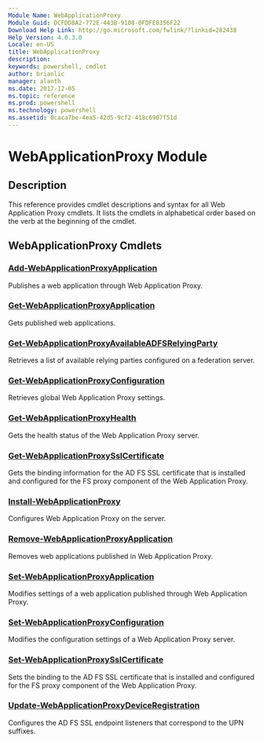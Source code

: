 ```yaml
---
Module Name: WebApplicationProxy
Module Guid: DCFDD8A2-772E-443B-9108-0FDFE8356F22
Download Help Link: http://go.microsoft.com/fwlink/?linkid=282438
Help Version: 4.0.3.0
Locale: en-US
title: WebApplicationProxy
description: 
keywords: powershell, cmdlet
author: brianlic
manager: alanth
ms.date: 2017-12-05
ms.topic: reference
ms.prod: powershell
ms.technology: powershell
ms.assetid: 0caca7be-4ea5-42d5-9cf2-418c6907f51d
---
```


# WebApplicationProxy Module
## Description
This reference provides cmdlet descriptions and syntax for all Web Application Proxy cmdlets. It lists the cmdlets in alphabetical order based on the verb at the beginning of the cmdlet.

## WebApplicationProxy Cmdlets
### [Add-WebApplicationProxyApplication](./Add-WebApplicationProxyApplication.md)
Publishes a web application through Web Application Proxy.

### [Get-WebApplicationProxyApplication](./Get-WebApplicationProxyApplication.md)
Gets published web applications.

### [Get-WebApplicationProxyAvailableADFSRelyingParty](./Get-WebApplicationProxyAvailableADFSRelyingParty.md)
Retrieves a list of available relying parties configured on a federation server.

### [Get-WebApplicationProxyConfiguration](./Get-WebApplicationProxyConfiguration.md)
Retrieves global Web Application Proxy settings.

### [Get-WebApplicationProxyHealth](./Get-WebApplicationProxyHealth.md)
Gets the health status of the Web Application Proxy server.

### [Get-WebApplicationProxySslCertificate](./Get-WebApplicationProxySslCertificate.md)
Gets the binding information for the AD FS SSL certificate that is installed and configured for the FS proxy component of the Web Application Proxy.

### [Install-WebApplicationProxy](./Install-WebApplicationProxy.md)
Configures Web Application Proxy on the server.

### [Remove-WebApplicationProxyApplication](./Remove-WebApplicationProxyApplication.md)
Removes web applications published in Web Application Proxy.

### [Set-WebApplicationProxyApplication](./Set-WebApplicationProxyApplication.md)
Modifies settings of a web application published through Web Application Proxy.

### [Set-WebApplicationProxyConfiguration](./Set-WebApplicationProxyConfiguration.md)
Modifies the configuration settings of a Web Application Proxy server.

### [Set-WebApplicationProxySslCertificate](./Set-WebApplicationProxySslCertificate.md)
Sets the binding to the AD FS SSL certificate that is installed and configured for the FS proxy component of the Web Application Proxy.

### [Update-WebApplicationProxyDeviceRegistration](./Update-WebApplicationProxyDeviceRegistration.md)
Configures the AD FS SSL endpoint listeners that correspond to the UPN suffixes.

